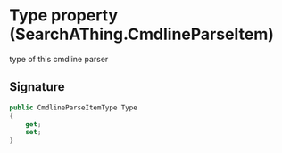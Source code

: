 # Type property (SearchAThing.CmdlineParseItem)
type of this cmdline parser

## Signature
```csharp
public CmdlineParseItemType Type
{
    get;
    set;
}
```

